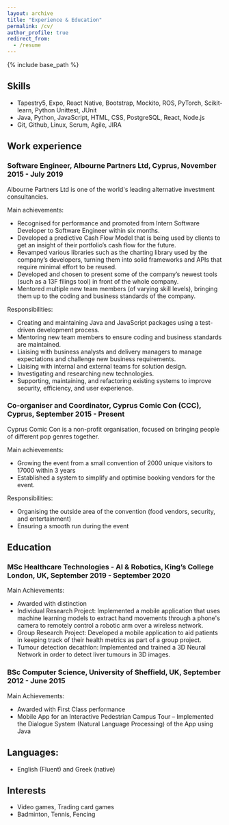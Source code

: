 ```yaml
---
layout: archive
title: "Experience & Education"
permalink: /cv/
author_profile: true
redirect_from:
  - /resume
---
```


{% include base_path %}

## Skills
  * Tapestry5, Expo, React Native, Bootstrap, Mockito, ROS, PyTorch, Scikit-learn, Python Unittest, JUnit
  * Java, Python, JavaScript, HTML, CSS, PostgreSQL, React, Node.js
  * Git, Github, Linux, Scrum, Agile, JIRA


## Work experience

### Software Engineer, Albourne Partners Ltd, Cyprus, November 2015 - July 2019    

  Albourne Partners Ltd is one of the world's leading alternative investment consultancies.

  Main achievements:
  * Recognised for performance and promoted from Intern Software Developer to Software Engineer within six months.
  * Developed a predictive Cash Flow Model that is being used by clients to get an insight of their portfolio’s cash flow for the future.
  * Revamped various libraries such as the charting library used by the company’s developers, turning them into solid frameworks and APIs that require minimal effort to be reused.
  * Developed and chosen to present some of the company’s newest tools (such as a 13F filings tool) in front of the whole company.
  * Mentored multiple new team members (of varying skill levels), bringing them up to the coding and business standards of the company.

  Responsibilities:
  * Creating and maintaining Java and JavaScript packages using a test-driven development process.
  * Mentoring new team members to ensure coding and business standards are maintained.
  * Liaising with business analysts and delivery managers to manage expectations and challenge new business requirements.
  * Liaising with internal and external teams for solution design.
  * Investigating and researching new technologies.
  * Supporting, maintaining, and refactoring existing systems to improve security, efficiency, and user experience.

### Co-organiser and Coordinator, Cyprus Comic Con (CCC), Cyprus, September 2015 - Present

  Cyprus Comic Con is a non-profit organisation, focused on bringing people of different pop genres together. 

  Main achievements:
  * Growing the event from a small convention of 2000 unique visitors to 17000 within 3 years
  * Established a system to simplify and optimise booking vendors for the event.

  Responsibilities:
  * Organising the outside area of the convention (food vendors, security, and entertainment)
  * Ensuring a smooth run during the event

## Education

### MSc Healthcare Technologies - AI & Robotics, King’s College London, UK, September 2019 - September 2020

  Main Achievements:
  * Awarded with distinction
  * Individual Research Project: Implemented a mobile application that uses machine learning models to extract hand movements through a phone's camera to remotely control a robotic arm over a wireless network.
  * Group Research Project: Developed a mobile application to aid patients in keeping track of their health metrics as part of a group project. 
  * Tumour detection decathlon: Implemented and trained a 3D Neural Network in order to detect liver tumours in 3D images.

### BSc Computer Science, University of Sheffield, UK, September 2012 - June 2015

  Main Achievements:
  * Awarded with First Class performance
  * Mobile App for an Interactive Pedestrian Campus Tour – Implemented the Dialogue System (Natural Language Processing) of the App using Java

## Languages: 
  * English (Fluent) and Greek (native)

## Interests
  * Video games, Trading card games
  * Badminton, Tennis, Fencing

